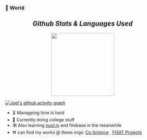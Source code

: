 ###   👋 World 

<!-- 
<p align="center">
  <a href="https://twitter.com/JoelNickson5"><img target="_blank" src="https://img.shields.io/twitter/url?logo=twitter&logoColor=white&style=for-the-badge&url=https%3A%2F%2Ftwitter.com%2FJoelNickson5"/></a> 
  <!--<a href="https://vyvy-vi.github.io/portfolio"><img target="_blank" src="https://img.shields.io/badge/-I%27m_craving_for_open_source-green?style=for-the-badge&logo=github&logoColor=black"/></a> 
</p>
 -->


<h2 align='center'><i>Github Stats & Languages Used</i></h2>
<p align="center">
  <a href="https://github.com/Ashutosh00710/Ashutosh00710">
    <img src="https://github-readme-stats.vercel.app/api?username=Joel-Nickson&count_private=true&show_icons=true&theme=vue-dark&hide_border=true" height="205">
  </a>
  
<!--<a href="https://github.com/Ashutosh00710/Ashutosh00710">
  <img src="https://github-readme-stats.vercel.app/api/top-langs/?username=Joel-Nickson&hide=css,html&title_color=ffffff&text_color=ffffff&icon_color=2bbc8a&theme=vue-dark&hide_border=true" />
</a>
-->
</p>


[![Joel's github activity graph](https://activity-graph.herokuapp.com/graph?username=Joel-Nickson&theme=react-dark&area=true&hide_border=true)](https://github.com/ashutosh00710/github-readme-activity-graph)


- ⏳ Manageing time is hard
- 🍃 Currently doing college stuff 
- 🕸 Also learning [nuxt.js](https://github.com/Joel-Nickson/nuxtjs-pg-ui) and firebase in the meanwhile
- ⚒ can find my works @ these orgs: [Co Science](https://github.com/Co-Science) , [FISAT Projects](https://github.com/FISAT-PROJECTS)



<!--
---
<details>
  <summary>:zap: My Activity:</summary>
 -->
<!--START_SECTION:waka-->
<!--
**I'm a Night 🦉** 

```text
🌞 Morning    6 commits      █████░░░░░░░░░░░░░░░░░░░░   21.43% 
🌆 Daytime    5 commits      ████░░░░░░░░░░░░░░░░░░░░░   17.86% 
🌃 Evening    2 commits      █░░░░░░░░░░░░░░░░░░░░░░░░   7.14% 
🌙 Night      15 commits     █████████████░░░░░░░░░░░░   53.57%

```
📅 **I'm Most Productive on Sunday** 

```text
Monday       4 commits      ███░░░░░░░░░░░░░░░░░░░░░░   14.29% 
Tuesday      3 commits      ██░░░░░░░░░░░░░░░░░░░░░░░   10.71% 
Wednesday    1 commits      █░░░░░░░░░░░░░░░░░░░░░░░░   3.57% 
Thursday     3 commits      ██░░░░░░░░░░░░░░░░░░░░░░░   10.71% 
Friday       1 commits      █░░░░░░░░░░░░░░░░░░░░░░░░   3.57% 
Saturday     5 commits      ████░░░░░░░░░░░░░░░░░░░░░   17.86% 
Sunday       11 commits     █████████░░░░░░░░░░░░░░░░   39.29%

```


📊 **This Week I Spent My Time On** 

```text
🔥 Editors: 
Vim                      14 hrs 30 mins      █████████████████████████   99.83% 
VS Code                  1 min               ░░░░░░░░░░░░░░░░░░░░░░░░░   0.17%

🐱‍💻 Projects: 
TearDrops                7 hrs 52 mins       █████████████░░░░░░░░░░░░   54.22% 
TEC-Discord-Oauth2       3 hrs 25 mins       ██████░░░░░░░░░░░░░░░░░░░   23.52% 
Unknown Project          1 hr 2 mins         █░░░░░░░░░░░░░░░░░░░░░░░░   7.12% 
Discord-Invite-watcher   54 mins             █░░░░░░░░░░░░░░░░░░░░░░░░   6.21% 
discord-rpc              22 mins             ░░░░░░░░░░░░░░░░░░░░░░░░░   2.61%

```

-->
<!--END_SECTION:waka-->
</details>
